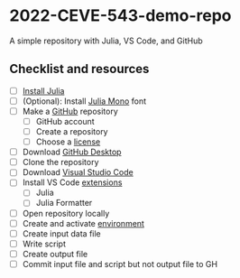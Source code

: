 # 2022-CEVE-543-demo-repo

A simple repository with Julia, VS Code, and GitHub

## Checklist and resources

- [ ] [Install Julia](https://julialang.org/downloads)
- [ ] (Optional): Install [Julia Mono](https://juliamono.netlify.app) font
- [ ] Make a [GitHub](https://github.com) repository
    - [ ] GitHub account
    - [ ] Create a repository
    - [ ] Choose a [license](https://choosealicense.com)
- [ ] Download [GitHub Desktop](https://desktop.github.com)
- [ ] Clone the repository
- [ ] Download [Visual Studio Code](https://code.visualstudio.com)
- [ ] Install VS Code [extensions](https://marketplace.visualstudio.com/search?target=VSCode&category=All%20categories&sortBy=Installs)
    - [ ] Julia
    - [ ] Julia Formatter
- [ ] Open repository locally
- [ ] Create and activate [environment](https://pkgdocs.julialang.org/v1/environments)
- [ ] Create input data file
- [ ] Write script
- [ ] Create output file
- [ ] Commit input file and script but not output file to GH
